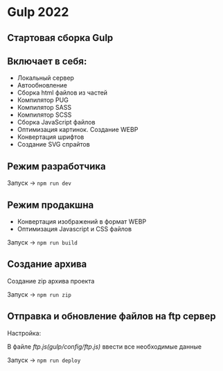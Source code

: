 # Gulp 2022

## Стартовая сборка Gulp

## Включает в себя:

- Локальный сервер
- Автообновление
- Сборка html файлов из частей
- Компилятор PUG
- Компилятор SASS
- Компилятор SCSS
- Сборка JavaScript файлов
- Оптимизация картинок. Создание WEBP
- Конвертация шрифтов
- Создание SVG спрайтов

## Режим разработчика

 Запуск -> <code>npm run dev</code>

## Режим продакшна

- Конвертация изображений в формат WEBP
- Оптимизация Javascript и CSS файлов

Запуск -> <code>npm run build</code>

## Создание архива

Создание zip архива проекта

Запуск -> <code>npm run zip</code>

## Отправка и обновление файлов на ftp сервер

Настройка:

В файле <i>ftp.js(gulp/config/ftp.js)</i> ввести все необходимые данные

Запуск -> <code>npm run deploy</code>
